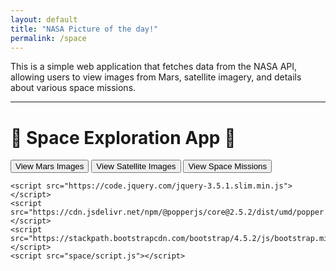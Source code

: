 ```yaml
---
layout: default
title: "NASA Picture of the day!"
permalink: /space
---
```


This is a simple web application that fetches data from the NASA API, allowing users to view images from Mars, satellite imagery, and details about various space missions. 

---

<html lang="en">
<head>
    <meta charset="UTF-8">
    <meta name="viewport" content="width=device-width, initial-scale=1.0">
    <link rel="stylesheet" href="https://stackpath.bootstrapcdn.com/bootstrap/4.5.2/css/bootstrap.min.css">
    <link rel="stylesheet" href="space/styles.css">
</head>
<body>
    <div class="container">
        <h1 class="text-center my-4">🌌 Space Exploration App 🌌</h1>
        <div class="text-center mb-4">
            <button id="marsImagesBtn" class="btn btn-primary mx-2">View Mars Images</button>
            <button id="satelliteImagesBtn" class="btn btn-success mx-2">View Satellite Images</button>
            <button id="missionsBtn" class="btn btn-info mx-2">View Space Missions</button>
        </div>
        <div id="content" class="row"></div>
    </div>

    <script src="https://code.jquery.com/jquery-3.5.1.slim.min.js"></script>
    <script src="https://cdn.jsdelivr.net/npm/@popperjs/core@2.5.2/dist/umd/popper.min.js"></script>
    <script src="https://stackpath.bootstrapcdn.com/bootstrap/4.5.2/js/bootstrap.min.js"></script>
    <script src="space/script.js"></script>
</body>
</html>
